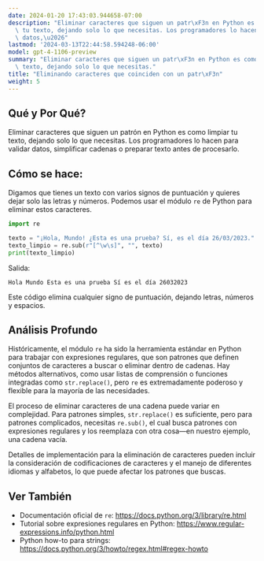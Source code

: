 ```yaml
---
date: 2024-01-20 17:43:03.944658-07:00
description: "Eliminar caracteres que siguen un patr\xF3n en Python es como limpiar\
  \ tu texto, dejando solo lo que necesitas. Los programadores lo hacen para validar\
  \ datos,\u2026"
lastmod: '2024-03-13T22:44:58.594248-06:00'
model: gpt-4-1106-preview
summary: "Eliminar caracteres que siguen un patr\xF3n en Python es como limpiar tu\
  \ texto, dejando solo lo que necesitas."
title: "Eliminando caracteres que coinciden con un patr\xF3n"
weight: 5
---
```


## Qué y Por Qué?
Eliminar caracteres que siguen un patrón en Python es como limpiar tu texto, dejando solo lo que necesitas. Los programadores lo hacen para validar datos, simplificar cadenas o preparar texto antes de procesarlo.

## Cómo se hace:
Digamos que tienes un texto con varios signos de puntuación y quieres dejar solo las letras y números. Podemos usar el módulo `re` de Python para eliminar estos caracteres. 

```python
import re

texto = "¡Hola, Mundo! ¿Esta es una prueba? Sí, es el día 26/03/2023."
texto_limpio = re.sub(r"[^\w\s]", "", texto)
print(texto_limpio)
```
Salida:
```
Hola Mundo Esta es una prueba Sí es el día 26032023
```
Este código elimina cualquier signo de puntuación, dejando letras, números y espacios.

## Análisis Profundo
Históricamente, el módulo `re` ha sido la herramienta estándar en Python para trabajar con expresiones regulares, que son patrones que definen conjuntos de caracteres a buscar o eliminar dentro de cadenas. Hay métodos alternativos, como usar listas de comprensión o funciones integradas como `str.replace()`, pero `re` es extremadamente poderoso y flexible para la mayoría de las necesidades.

El proceso de eliminar caracteres de una cadena puede variar en complejidad. Para patrones simples, `str.replace()` es suficiente, pero para patrones complicados, necesitas `re.sub()`, el cual busca patrones con expresiones regulares y los reemplaza con otra cosa—en nuestro ejemplo, una cadena vacía.

Detalles de implementación para la eliminación de caracteres pueden incluir la consideración de codificaciones de caracteres y el manejo de diferentes idiomas y alfabetos, lo que puede afectar los patrones que buscas.

## Ver También
- Documentación oficial de `re`: https://docs.python.org/3/library/re.html
- Tutorial sobre expresiones regulares en Python: https://www.regular-expressions.info/python.html
- Python how-to para strings: https://docs.python.org/3/howto/regex.html#regex-howto
